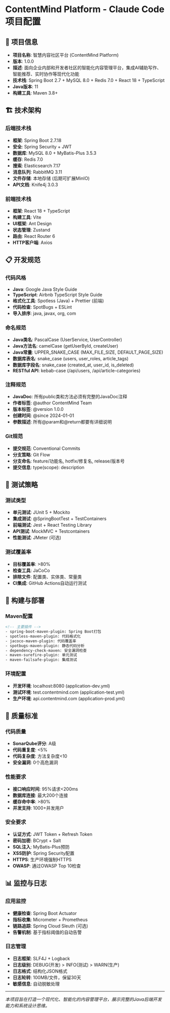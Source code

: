 # ContentMind Platform - Claude Code项目配置

## 🎯 项目信息

- **项目名称**: 智慧内容社区平台 (ContentMind Platform)
- **版本**: 1.0.0
- **描述**: 面向企业内部和开发者社区的智能化内容管理平台，集成AI辅助写作、智能推荐、实时协作等现代化功能
- **技术栈**: Spring Boot 2.7 + MySQL 8.0 + Redis 7.0 + React 18 + TypeScript
- **Java版本**: 11
- **构建工具**: Maven 3.8+

## 🏗️ 技术架构

### 后端技术栈
- **框架**: Spring Boot 2.7.18
- **安全**: Spring Security + JWT
- **数据库**: MySQL 8.0 + MyBatis-Plus 3.5.3
- **缓存**: Redis 7.0
- **搜索**: Elasticsearch 7.17
- **消息队列**: RabbitMQ 3.11
- **文件存储**: 本地存储 (后期可扩展MinIO)
- **API文档**: Knife4j 3.0.3

### 前端技术栈
- **框架**: React 18 + TypeScript
- **构建工具**: Vite
- **UI框架**: Ant Design
- **状态管理**: Zustand
- **路由**: React Router 6
- **HTTP客户端**: Axios

## 📋 开发规范

### 代码风格
- **Java**: Google Java Style Guide
- **TypeScript**: Airbnb TypeScript Style Guide
- **格式化工具**: Spotless (Java) + Prettier (前端)
- **代码检查**: SpotBugs + ESLint
- **导入排序**: java, javax, org, com

### 命名规范
- **Java类名**: PascalCase (UserService, UserController)
- **Java方法名**: camelCase (getUserById, createUser)
- **Java常量**: UPPER_SNAKE_CASE (MAX_FILE_SIZE, DEFAULT_PAGE_SIZE)
- **数据库表名**: snake_case (users, user_roles, article_tags)
- **数据库字段名**: snake_case (created_at, user_id, is_deleted)
- **RESTful API**: kebab-case (/api/users, /api/article-categories)

### 注释规范
- **JavaDoc**: 所有public类和方法必须有完整的JavaDoc注释
- **作者标签**: @author ContentMind Team
- **版本标签**: @version 1.0.0
- **创建时间**: @since 2024-01-01
- **参数描述**: 所有@param和@return都要有详细说明

### Git规范
- **提交规范**: Conventional Commits
- **分支策略**: Git Flow
- **分支命名**: feature/功能名, hotfix/修复名, release/版本号
- **提交信息**: type(scope): description

## 🧪 测试策略

### 测试类型
- **单元测试**: JUnit 5 + Mockito
- **集成测试**: @SpringBootTest + TestContainers
- **前端测试**: Jest + React Testing Library
- **API测试**: MockMVC + Testcontainers
- **性能测试**: JMeter (可选)

### 测试覆盖率
- **目标覆盖率**: >80%
- **检查工具**: JaCoCo
- **排除文件**: 配置类、实体类、常量类
- **CI集成**: GitHub Actions自动运行测试

## 🚀 构建与部署

### Maven配置
```xml
<!-- 主要插件 -->
- spring-boot-maven-plugin: Spring Boot打包
- spotless-maven-plugin: 代码格式化
- jacoco-maven-plugin: 代码覆盖率
- spotbugs-maven-plugin: 静态代码分析
- dependency-check-maven: 安全漏洞检查
- maven-surefire-plugin: 单元测试
- maven-failsafe-plugin: 集成测试
```

### 环境配置
- **开发环境**: localhost:8080 (application-dev.yml)
- **测试环境**: test.contentmind.com (application-test.yml) 
- **生产环境**: api.contentmind.com (application-prod.yml)

## 🔧 质量标准

### 代码质量
- **SonarQube评分**: A级
- **代码重复度**: <5%
- **代码复杂度**: 方法复杂度<10
- **安全漏洞**: 0个高危漏洞

### 性能要求
- **接口响应时间**: 95%请求<200ms
- **数据库连接**: 最大200个连接
- **缓存命中率**: >80%
- **并发支持**: 1000+并发用户

### 安全要求
- **认证方式**: JWT Token + Refresh Token
- **密码加密**: BCrypt + Salt
- **SQL注入**: MyBatis-Plus预防
- **XSS防护**: Spring Security配置
- **HTTPS**: 生产环境强制HTTPS
- **OWASP**: 通过OWASP Top 10检查

## 📊 监控与日志

### 应用监控
- **健康检查**: Spring Boot Actuator
- **指标收集**: Micrometer + Prometheus
- **链路追踪**: Spring Cloud Sleuth (可选)
- **告警机制**: 基于指标阈值的自动告警

### 日志管理
- **日志框架**: SLF4J + Logback
- **日志级别**: DEBUG(开发) > INFO(测试) > WARN(生产)
- **日志格式**: 结构化JSON格式
- **日志轮转**: 100MB/文件，保留30天
- **敏感信息**: 自动脱敏处理

---

*本项目旨在打造一个现代化、智能化的内容管理平台，展示完整的Java后端开发能力和系统设计思维。*